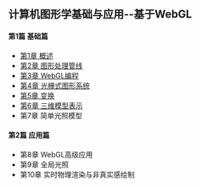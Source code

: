 ## 计算机图形学基础与应用--基于WebGL

#### 第1篇 基础篇
- [第1章 概述](chapter1.md)
- [第2章 图形处理管线](chapter2.md)
- [第3章 WebGL编程](chapter3.md)
- [第4章 光栅式图形系统](chapter4.md)
- [第5章 变换](chapter5.md)
- [第6章 三维模型表示](chapter6.md)
- 第7章 简单光照模型

#### 第2篇 应用篇
- 第8章 WebGL高级应用
- 第9章 全局光照
- 第10章 实时物理渲染与非真实感绘制